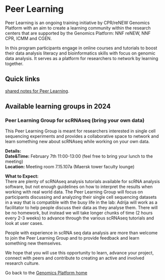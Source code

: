 # Peer Learning
Peer Learning is an ongoing training initiative by CPR/reNEW Genomics Platform with an aim to create a learning community within the research centers that are supported by the Genomics Platform: NNF reNEW, NNF CPR, ICMM and CGEN.

In this program participants engage in online courses and tutorials to boost their data analysis literacy and bioinformatics skills with focus on genomic data analysis. It serves as a platform for researchers to network by learning together.

## Quick links
[shared notes for Peer Learning](https://alumni.sharepoint.com/:o:/s/UCPH_SUND_GENOMICS_PLATFORM/Eke4QysbIlBPvm8GDbtu0qUBJ6sjQ8G79b_WBZddycfO1A?e=KCqLzf).


## Available learning groups in 2024
### Peer Learning Group for scRNAseq (bring your own data)

This Peer Learning Group is meant for researchers interested in single cell sequencing experiments and provides a collaborative space to network and learn something new about scRNAseq while working on your own data. 

**Details:**  
**Date&Time:** February 7th  11:00-13:00 (feel free to bring your lunch to the meeting)  
**Location:** Meeting room 7.15.107a (Maersk tower faculty lounge)  

**What to Expect:**  
There are plenty of scRNAseq analysis tutorials available for scRNA analysis software, but not enough guidelines on how to interpret the results when working with real world data. The Peer Learning Group will focus on participants discussing and analyzing their single cell sequencing datasets in a way that is compatible with the busy life in the lab: Adrija will work as a facilitator to help people discuss their data as they analyse them. There will be no homework, but instead we will take longer chunks of time (2 hours every 2-3 weeks) to advance through the various scRNAseq tutorials and look at user cases.  

People with experience in scRNA seq data analysis are more than welcome to join the Peer Learning Group and to provide feedback and learn something new themselves.  

We hope that you will use this opportunity to learn, advance your project, connect with peers and contribute to creating an active and involved research culture.  


Go back to the [Genomics Platform home](https://sundgenomics.github.io)
